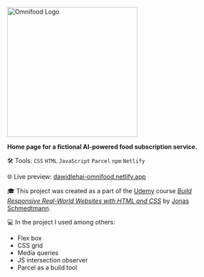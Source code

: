 <img src="img/omnifood-logo.png" alt="Omnifood Logo" width="300">

**Home page for a fictional AI-powered food subscription service.**

🛠️ Tools: `CSS` `HTML` `JavaScript` `Parcel` `npm` `Netlify`

🌐 Live preview: [dawidlehai-omnifood.netlify.app](https://dawidlehai-omnifood.netlify.app/)

🎓 This project was created as a part of the [Udemy](https://www.udemy.com/ "Udemy") course [_Build Responsive Real-World Websites with HTML and CSS_](https://www.udemy.com/course/design-and-develop-a-killer-website-with-html5-and-css3/) by [Jonas Schmedtmann](https://twitter.com/jonasschmedtman "Jonas Schmedtmann on Twitter").

💻 In the project I used among others:

- Flex box
- CSS grid
- Media queries
- JS intersection observer
- Parcel as a build tool
